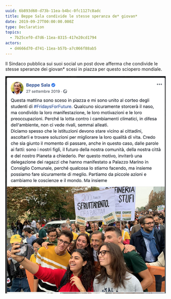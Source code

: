 ```yaml
---
uuid: 6b893d60-d73b-11ea-b4bc-0fc1127c8adc
title: Beppe Sala condivide le stesse speranza de* giovan*
date: 2019-09-27T00:00:00.000Z
type: Declaration
topics:
  - 7b25cef0-d7d6-11ea-8315-417e20cd1794
actors:
  - d4666d70-d741-11ea-b57b-a7c066f88ab5
---
```

Il Sindaco pubblica sui suoi social un post dove afferma che condivide le stesse speranze dei giovan* scesi in piazza per questo sciopero mondiale.

![Post Facebook Beppe Sala](../../static/media/events/6b893d60-d73b-11ea-b4bc-0fc1127c8adc/fb-post.png)
